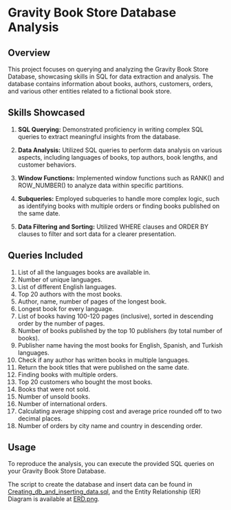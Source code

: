 # Gravity Book Store Database Analysis

## Overview

This project focuses on querying and analyzing the Gravity Book Store Database, showcasing skills in SQL for data extraction and analysis. The database contains information about books, authors, customers, orders, and various other entities related to a fictional book store.

## Skills Showcased

1. **SQL Querying:** Demonstrated proficiency in writing complex SQL queries to extract meaningful insights from the database.

2. **Data Analysis:** Utilized SQL queries to perform data analysis on various aspects, including languages of books, top authors, book lengths, and customer behaviors.

3. **Window Functions:** Implemented window functions such as RANK() and ROW_NUMBER() to analyze data within specific partitions.

4. **Subqueries:** Employed subqueries to handle more complex logic, such as identifying books with multiple orders or finding books published on the same date.

5. **Data Filtering and Sorting:** Utilized WHERE clauses and ORDER BY clauses to filter and sort data for a clearer presentation.

## Queries Included

1. List of all the languages books are available in.
2. Number of unique languages.
3. List of different English languages.
4. Top 20 authors with the most books.
5. Author, name, number of pages of the longest book.
6. Longest book for every language.
7. List of books having 100-120 pages (inclusive), sorted in descending order by the number of pages.
8. Number of books published by the top 10 publishers (by total number of books).
9. Publisher name having the most books for English, Spanish, and Turkish languages.
10. Check if any author has written books in multiple languages.
11. Return the book titles that were published on the same date.
12. Finding books with multiple orders.
13. Top 20 customers who bought the most books.
14. Books that were not sold.
15. Number of unsold books.
16. Number of international orders.
17. Calculating average shipping cost and average price rounded off to two decimal places.
18. Number of orders by city name and country in descending order.

## Usage

To reproduce the analysis, you can execute the provided SQL queries on your Gravity Book Store Database.

The script to create the database and insert data can be found in [Creating_db_and_inserting_data.sql](Creating_db_and_inserting_data.sql), and the Entity Relationship (ER) Diagram is available at [ERD.png](ERD.png).

